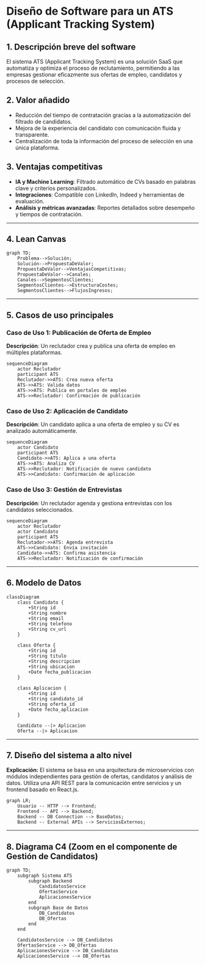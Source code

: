 # Diseño de Software para un ATS (Applicant Tracking System)

## 1. Descripción breve del software

El sistema ATS (Applicant Tracking System) es una solución SaaS que automatiza y optimiza el proceso de reclutamiento, permitiendo a las empresas gestionar eficazmente sus ofertas de empleo, candidatos y procesos de selección.

## 2. Valor añadido

- Reducción del tiempo de contratación gracias a la automatización del filtrado de candidatos.
- Mejora de la experiencia del candidato con comunicación fluida y transparente.
- Centralización de toda la información del proceso de selección en una única plataforma.

## 3. Ventajas competitivas

- **IA y Machine Learning**: Filtrado automático de CVs basado en palabras clave y criterios personalizados.
- **Integraciones**: Compatible con LinkedIn, Indeed y herramientas de evaluación.
- **Análisis y métricas avanzadas**: Reportes detallados sobre desempeño y tiempos de contratación.

---

## 4. Lean Canvas

```mermaid
graph TD;
    Problema-->Solución;
    Solución-->PropuestaDeValor;
    PropuestaDeValor-->VentajasCompetitivas;
    PropuestaDeValor-->Canales;
    Canales-->SegmentosClientes;
    SegmentosClientes-->EstructuraCostes;
    SegmentosClientes-->FlujosIngresos;
```

---

## 5. Casos de uso principales

### Caso de Uso 1: Publicación de Oferta de Empleo

**Descripción**: Un reclutador crea y publica una oferta de empleo en múltiples plataformas.

```mermaid
sequenceDiagram
    actor Reclutador
    participant ATS
    Reclutador->>ATS: Crea nueva oferta
    ATS->>ATS: Valida datos
    ATS->>ATS: Publica en portales de empleo
    ATS->>Reclutador: Confirmación de publicación
```

### Caso de Uso 2: Aplicación de Candidato

**Descripción**: Un candidato aplica a una oferta de empleo y su CV es analizado automáticamente.

```mermaid
sequenceDiagram
    actor Candidato
    participant ATS
    Candidato->>ATS: Aplica a una oferta
    ATS->>ATS: Analiza CV
    ATS->>Reclutador: Notificación de nuevo candidato
    ATS->>Candidato: Confirmación de aplicación
```

### Caso de Uso 3: Gestión de Entrevistas

**Descripción**: Un reclutador agenda y gestiona entrevistas con los candidatos seleccionados.

```mermaid
sequenceDiagram
    actor Reclutador
    actor Candidato
    participant ATS
    Reclutador->>ATS: Agenda entrevista
    ATS->>Candidato: Envía invitación
    Candidato->>ATS: Confirma asistencia
    ATS->>Reclutador: Notificación de confirmación
```

---

## 6. Modelo de Datos

```mermaid
classDiagram
    class Candidato {
        +String id
        +String nombre
        +String email
        +String telefono
        +String cv_url
    }
    
    class Oferta {
        +String id
        +String titulo
        +String descripcion
        +String ubicacion
        +Date fecha_publicacion
    }
    
    class Aplicacion {
        +String id
        +String candidato_id
        +String oferta_id
        +Date fecha_aplicacion
    }
    
    Candidato --|> Aplicacion
    Oferta --|> Aplicacion
```

---

## 7. Diseño del sistema a alto nivel

**Explicación:**
El sistema se basa en una arquitectura de microservicios con módulos independientes para gestión de ofertas, candidatos y análisis de datos. Utiliza una API REST para la comunicación entre servicios y un frontend basado en React.js.

```mermaid
graph LR;
    Usuario -- HTTP --> Frontend;
    Frontend -- API --> Backend;
    Backend -- DB Connection --> BaseDatos;
    Backend -- External APIs --> ServiciosExternos;
```

---

## 8. Diagrama C4 (Zoom en el componente de Gestión de Candidatos)

```mermaid
graph TD;
    subgraph Sistema ATS
        subgraph Backend
            CandidatosService
            OfertasService
            AplicacionesService
        end
        subgraph Base de Datos
            DB_Candidatos
            DB_Ofertas
        end
    end
    
    CandidatosService --> DB_Candidatos
    OfertasService --> DB_Ofertas
    AplicacionesService --> DB_Candidatos
    AplicacionesService --> DB_Ofertas
```

